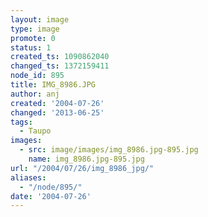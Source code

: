 ```yaml
---
layout: image
type: image
promote: 0
status: 1
created_ts: 1090862040
changed_ts: 1372159411
node_id: 895
title: IMG_8986.JPG
author: anj
created: '2004-07-26'
changed: '2013-06-25'
tags:
  - Taupo
images:
  - src: image/images/img_8986.jpg-895.jpg
    name: img_8986.jpg-895.jpg
url: "/2004/07/26/img_8986_jpg/"
aliases:
  - "/node/895/"
date: '2004-07-26'
---
```


